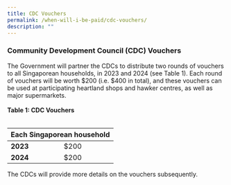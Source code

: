 ```yaml
---
title: CDC Vouchers
permalink: /when-will-i-be-paid/cdc-vouchers/
description: ""
---
```

### Community Development Council (CDC) Vouchers ###

The Government will partner the CDCs to distribute two rounds of vouchers to all Singaporean households, in 2023 and 2024 (see Table 1). Each round of vouchers will be worth $200 (i.e. $400 in total), and these vouchers can be used at participating heartland shops and hawker centres, as well as major supermarkets. <br><br>
**Table 1: CDC Vouchers**<br><br>
<table>
<thead>
  <tr>
    <th colspan="2" style="text-align:center; vertical-align:middle"><b>Each Singaporean household</b></th>
  </tr>
</thead>
<tbody>
  <tr>
    <td><b>2023</b></td>
    <td>$200</td>
  </tr>
  <tr>
    <td><b>2024</b></td>
    <td>$200</td>
	</tr><tr></tr>
</tbody>
</table>


 The CDCs will provide more details on the vouchers subsequently.